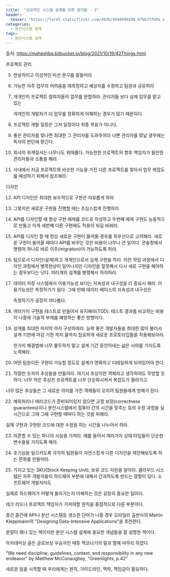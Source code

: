 ```yaml
---
title:  "성공적인 시스템 설계를 위한 원칙들 - 2"
header:
  teaser: "https://farm5.staticflickr.com/4076/4940499208_b79b77fb0a_z.jpg"
categories: 
  - 분산시스템 설계
tags:
  - 분산시스템 설계
---
```


  출처: https://maheshba.bitbucket.io/blog/2021/10/19/42Things.html
  
  프로젝트 관리
  
  5. 현실적이고 이성적인 미션 문구를 말들어라

  6. 가능한 자주 업무의 어려움을 재측정하고 예상치를 수정하고 팀원과 공유하라

  7. 개개인의 프로젝트 참여자들의 업무를 분할하라. 관리자들 보다 실제 업무를 맡고 있는 
     
     개개인의 개발자가 더 업무를 정확하게 이해하는 경우가 많기 때문이다.
     
  8. 프로젝트 개발 일정은 그저 일정이다 최종 목표가 아니다.
  9. 좋은 관리자를 맞나면 최대한 그 관리자를 도와주어라 나쁜 관리자를 맞날 경우에는 독자의 판단에 맡긴다.
  10. 회사의 위계질서는 너무나도 위태롭다. 가능한한 프로젝트의 향후 책임자가 될만한 관리자들과 소통을 해라.
  11. 사내에서 지금 프로젝트와 비슷한 기능을 가진 다른 프로젝트를 찾아서 업무 복잡도를 예상하기 위해서 참조해라.


  디자인
  
  12. API 디자인은 최대한 보수적으로 구현은 자유롭게 하라
  13. 그렇지만 새로운 구현을 진행할 때는 조심스럽게 진행하라
  14. API를 디자인할 때 항상 구현 예제를 코드로 작성하고 두번째 예제 구현도 능동적으로 만들고 이게 세번째 다른 구현에도 적용이 되길 바래라.
  15. API를 디자인 할 때 항상 새로운 구현이 들어올 경우를 최우선으로 고려해라. 새로운 구현이 들어올 때마다 API를 바꾸는 것은 비용이 너무나 큰 일이다.
      콘솔창에서 명령어 하나로 바로 이주(migration)이 가능하도록 하라.
  16. 팀으로서 디자인(설계)하고 개개인으로서 실제 구현을 하라. 이런 작업 과정에서 디자인 과정에서 병목현상이 일어나지만
      디자인을 잘못해서 다시 새로 구현을 해야하는 경우보다는 낫다.
      여러개의 설계를 병행해서 하지마라.
   
  17. 데이터 저장 시스템에서 이용가능성 보다는 지속성과 내구성을 더 중요시 해라. 이용가능성은 측정하기가 쉽다. 그에 반해 데이터 베이스의 지속성과 내구성은

      측정하기가 굉장히 까다롭다. 
      
  18. 여러가지 구현을 테스트로 만들어서 유지해라(TDD). 테스트 결과를 비교하는 비용이 나중에 기술적 부채를 예방하는 좋은 방향이다.

  19. 설계를 최대한 마지막 까지 구상하여라. 능력 좋은 개발자들을 최대한 많이 불러서 설계 기한에 마감 기한 까지 끝까지 집요하게 새로운 프로토타입들을 적용해보아라.
  
      한가지 해결법에 너무 몰두하지 말고 설계 기간 동안아네는 넓은 시야를 가지도록 노력해라.
  
  20. 어떤 팀원이든 구현이 가능할 정도로 설계가 명확하고 디테일하게 되어있어야 한다.

  21. 적절한 숫자의 추상들을 만들어라. 여기서 추상이란 객체라고 생각하여도 무방할 듯하다. 너무 적은 추상은 프로젝트를 너무 단순화시켜서 복잡도가 올라가고

  너무 많은 추상들은 그 새로운 의미를 가진 객체들이 오히려 팀원들에게 방해가 된다.
  
  22. 예외처리나 에러코드가 준비되어있지 않으면 교정 보장(correctness guarantees)이나 분산시스템에서 컴퓨터 간의 시간을 맞추는 등의 수정 과정을 실시간으로 그때 그때 구현할 때마다 하는 것을 피해라.

  실제 구현과 구현된 코드에 대한 수정을 하는 시간을 나누어서 하라.
  
  23. 의존할 수 있는 하나의 사실을 가져라. 예를 들어서 여러가지 상태 타입들이 단순한 변수들을 가지도록 해라.

  24. 호기심을 일으키도록 각각의 팀원들이 자연스럽게 다른 디자인을 제안해보도록 하는 문화를 만들어라.
  
  25. 가지고 있는 SKU(Stock Keeping Unit), 보유 코드 자원을 알아라. 클라우드 시스템은 자주 개발자들이 하드웨어 부분에 대해서 간과하도록 만드는 경향이 있다. 소프트웨어 개발자라도

  실제로 하드웨어가 어떻게 돌아가는지 이해하는 것은 굉장히 중요한 일이다.
  
  
  
  테크 리드나 프로젝트 책임자가 가져야할 원칙을 중점적으로 다룬 부분이다.
  
  중간 중간에 API나 분산 시스템등 생소한 단어가 나올 경우 오라일리 출판사의 Martin Kleppmann의 "Designing Data-Intensive Applications"을 추천한다.
  
  분량이 꽤나 있는 책이지만 분산 시스템 설계에 중요한 개념들을 잘 설명한 책이다.
  
  아카데미상 골든 글로브상 우승자인 매튜 맥코너기의 말과 함께 마무리 하겠다.
  
  "We need discipline, guidelines, context, and responsibility in any new endeavor" by Matthew McConaughey, "Greenlights, p.42"
  
  새로운 일을 시작할 때 우리에게는 원칙, 가이드라인, 맥락, 책임감이 필요하다.

      

      
[^posts]: Footnote test.
